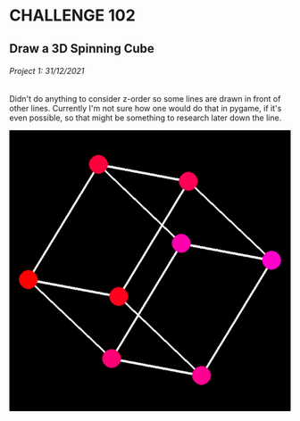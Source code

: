 # CHALLENGE 102
## Draw a 3D Spinning Cube
###### Project 1: 31/12/2021

Didn't do anything to consider z-order so some lines are drawn in front of other lines. Currently I'm not sure how one would do that in pygame, if it's even possible, so that might be something to research later down the line.

![Image of the project](/ChallengesFolder/102-SpinningCube/Python/cubeImage.png)


